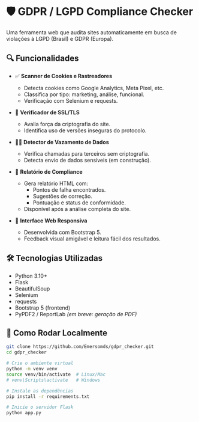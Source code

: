 # 🛡️ GDPR / LGPD Compliance Checker

Uma ferramenta web que audita sites automaticamente em busca de violações à LGPD (Brasil) e GDPR (Europa).

## 🔍 Funcionalidades

- ✅ **Scanner de Cookies e Rastreadores**
  - Detecta cookies como Google Analytics, Meta Pixel, etc.
  - Classifica por tipo: marketing, análise, funcional.
  - Verificação com Selenium e requests.

- 🔐 **Verificador de SSL/TLS**
  - Avalia força da criptografia do site.
  - Identifica uso de versões inseguras do protocolo.

- 🕵️‍♂️ **Detector de Vazamento de Dados**
  - Verifica chamadas para terceiros sem criptografia.
  - Detecta envio de dados sensíveis (em construção).

- 📄 **Relatório de Compliance**
  - Gera relatório HTML com:
    - Pontos de falha encontrados.
    - Sugestões de correção.
    - Pontuação e status de conformidade.
  - Disponível após a análise completa do site.

- 🎨 **Interface Web Responsiva**
  - Desenvolvida com Bootstrap 5.
  - Feedback visual amigável e leitura fácil dos resultados.

## 🛠️ Tecnologias Utilizadas

- Python 3.10+
- Flask
- BeautifulSoup
- Selenium
- requests
- Bootstrap 5 (frontend)
- PyPDF2 / ReportLab *(em breve: geração de PDF)*

## 🚀 Como Rodar Localmente

```bash
git clone https://github.com/Emersomds/gdpr_checker.git
cd gdpr_checker

# Crie o ambiente virtual
python -m venv venv
source venv/bin/activate  # Linux/Mac
# venv\Scripts\activate   # Windows

# Instale as dependências
pip install -r requirements.txt

# Inicie o servidor Flask
python app.py
